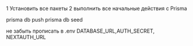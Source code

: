1 Установить все пакеты 
2 выполнить все начальные действия с Prisma

prisma db push
prisma db seed

не забыть прописать в .env DATABASE_URL,AUTH_SECRET, NEXTAUTH_URL